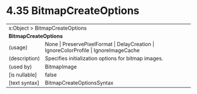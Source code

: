 <html dir="LTR" xmlns:mshelp="http://msdn.microsoft.com/mshelp" xmlns:ddue="http://ddue.schemas.microsoft.com/authoring/2003/5" xmlns:xlink="http://www.w3.org/1999/xlink" xmlns:tool="http://www.microsoft.com/tooltip">

<body>
 <input type="hidden" id="userDataCache" class="userDataStyle">
 <input type="hidden" id="hiddenScrollOffset">
 <img id="dropDownImage" style="display:none; height:0; width:0;" src="../local/drpdown.gif">
 <img id="dropDownHoverImage" style="display:none; height:0; width:0;" src="../local/drpdown_orange.gif">
 <img id="collapseImage" style="display:none; height:0; width:0;" src="../local/collapse.gif">
 <img id="expandImage" style="display:none; height:0; width:0;" src="../local/exp.gif">
 <img id="collapseAllImage" style="display:none; height:0; width:0;" src="../local/collall.gif">
 <img id="expandAllImage" style="display:none; height:0; width:0;" src="../local/expall.gif">
 <img id="copyImage" style="display:none; height:0; width:0;" src="../local/copycode.gif">
 <img id="copyHoverImage" style="display:none; height:0; width:0;" src="../local/copycodeHighlight.gif">
 <div id="header"><h1 class="heading">4.35 BitmapCreateOptions</h1></div>

 <div id="mainSection">
 <div id="mainBody">
 <div id="allHistory" class="saveHistory" onsave="saveAll()" onload="loadAll()"></div>
 <p xmlns:wsd="http://wsdev.schemas.microsoft.com/authoring/2008/2" xmlns:msxsl="urn:schemas-microsoft-com:xslt" xmlns:script="urn:script" xmlns:build="urn:build">
 </p>
 <div id="sectionSection0" class="section" name="collapseableSection">
 <content xmlns="http://ddue.schemas.microsoft.com/authoring/2003/5" xmlns:wsd="http://wsdev.schemas.microsoft.com/authoring/2008/2" xmlns:msxsl="urn:schemas-microsoft-com:xslt" xmlns:script="urn:script" xmlns:build="urn:build">
 </content>
 </div>
 <div id="sectionSection1" class="section" name="collapseableSection">
 <content xmlns="http://ddue.schemas.microsoft.com/authoring/2003/5" xmlns:wsd="http://wsdev.schemas.microsoft.com/authoring/2008/2" xmlns:msxsl="urn:schemas-microsoft-com:xslt" xmlns:script="urn:script" xmlns:build="urn:build">
 <table class="ProtocolAuthoredTable" xmlns="">
 <tr><td colspan="2">
<mshelp:link keywords="86913f34-aa06-4c94-9f09-83936a822fd8" tabindex="0">x:Object</mshelp:link> &gt; <mshelp:link keywords="f1ebd7c9-99b4-43b6-867b-55e2f3987405" tabindex="0">BitmapCreateOptions</mshelp:link> </td>
 </tr>
 <tr><td colspan="2">
 <b>
BitmapCreateOptions </b>
 </td>
 </tr>
 <tr><td><div class="indent0">(usage)</div></td>
 <td><mshelp:link keywords="be07b6b3-c263-458d-be64-09786029465a" tabindex="0">None</mshelp:link> | <mshelp:link keywords="be07b6b3-c263-458d-be64-09786029465a" tabindex="0">PreservePixelFormat</mshelp:link> | <mshelp:link keywords="be07b6b3-c263-458d-be64-09786029465a" tabindex="0">DelayCreation</mshelp:link> | <mshelp:link keywords="be07b6b3-c263-458d-be64-09786029465a" tabindex="0">IgnoreColorProfile</mshelp:link> | <mshelp:link keywords="be07b6b3-c263-458d-be64-09786029465a" tabindex="0">IgnoreImageCache</mshelp:link> </td>
 </tr>
 <tr><td><div class="indent0">(description)</div></td>
 <td>Specifies initialization options for bitmap images. </td>
 </tr>
 <tr><td><div class="indent0">(used by)</div></td>
 <td><mshelp:link keywords="568e0b3b-72e3-4898-a694-77fda6dfe7ba" tabindex="0">BitmapImage</mshelp:link> </td>
 </tr>
 <tr><td><div class="indent0">[is nullable]</div></td>
 <td>false </td>
 </tr>
 <tr><td><div class="indent0">[text syntax]</div></td>
 <td><mshelp:link keywords="be07b6b3-c263-458d-be64-09786029465a" tabindex="0">BitmapCreateOptionsSyntax</mshelp:link> </td>
 </tr>
</table>
 </content>
 </div>
 <!--[if gte IE 5]>
 <tool:tip element="languageFilterToolTip" avoidmouse="false"/>
 <![endif]-->
 </div>
 <a name="feedback"></a><span></span>
 </div>
</body></html>

